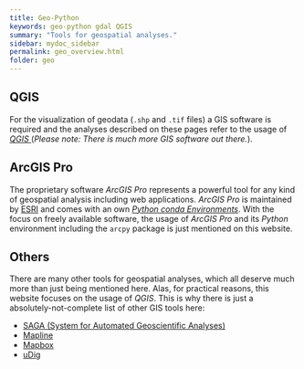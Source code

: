 ```yaml
---
title: Geo-Python
keywords: geo-python gdal QGIS
summary: "Tools for geospatial analyses."
sidebar: mydoc_sidebar
permalink: geo_overview.html
folder: geo
---
```


## QGIS
For the visualization of geodata (`.shp` and `.tif` files) a GIS software is required and the analyses described on these pages refer to the usage of [*QGIS* ](https://www.qgis.org/en/site/forusers/download.html) (*Please note: There is much more GIS software out there.*).

## ArcGIS Pro
The proprietary software *ArcGIS Pro* represents a powerful tool for any kind of geospatial analysis including web applications. *ArcGIS Pro* is maintained by [ESRI](https://www.esri.com/) and comes with an own [*Python conda Environments*](hypy_install.html).
With the focus on freely available software, the usage of *ArcGIS Pro* and its *Python* environment including the `arcpy` package is just mentioned on this website. 

## Others
There are many other tools for geospatial analyses, which all deserve much more than just being mentioned here. Alas, for practical reasons, this website focuses on the usage of *QGIS*. This is why there is just a absolutely-not-complete list of other GIS tools here:

* [SAGA (System for Automated Geoscientific Analyses)](http://www.saga-gis.org/en/index.html)
* [Mapline](https://mapline.com/)
* [Mapbox](https://www.mapbox.com/)
* [uDig](http://udig.refractions.net/)